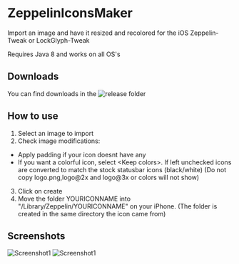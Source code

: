 # ZeppelinIconsMaker
Import an image and have it resized and recolored for the iOS Zeppelin-Tweak or LockGlyph-Tweak

Requires Java 8 and works on all OS's



## Downloads

You can find downloads in the ![release folder](https://github.com/wolfposd/ZeppelinIconsMaker/tree/master/releases)


## How to use

1. Select an image to import
2. Check image modifications:
  - Apply padding if your icon doesnt have any
  - If you want a colorful icon, select &lt;Keep colors&gt;. If left unchecked icons are converted to match the stock statusbar icons (black/white) (Do not copy logo.png,logo@2x and logo@3x or colors will not show)
3. Click on create
4. Move the folder YOURICONNAME into "/Library/Zeppelin/YOURICONNAME" on your iPhone. (The folder is created in the same directory the icon came from)

## Screenshots

![Screenshot1](https://raw.githubusercontent.com/wolfposd/ZeppelinIconsMaker/master/screenshot/zepiconmakerscreenshot.png)
![Screenshot1](https://raw.githubusercontent.com/wolfposd/ZeppelinIconsMaker/master/screenshot/windowsshot.png)
